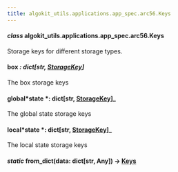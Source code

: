 ```yaml
---
title: algokit_utils.applications.app_spec.arc56.Keys
---
```


#### _class_ algokit_utils.applications.app_spec.arc56.Keys

Storage keys for different storage types.

#### box _: dict[str, [StorageKey](/reference/algokit-utils-py/api/StorageKey#algokit_utils.applications.app_spec.arc56.StorageKey)]_

The box storage keys

#### global*state *: dict[str, [StorageKey](/reference/algokit-utils-py/api/StorageKey#algokit_utils.applications.app_spec.arc56.StorageKey)]\_

The global state storage keys

#### local*state *: dict[str, [StorageKey](/reference/algokit-utils-py/api/StorageKey#algokit_utils.applications.app_spec.arc56.StorageKey)]\_

The local state storage keys

#### _static_ from_dict(data: dict[str, Any]) → [Keys](#algokit_utils.applications.app_spec.arc56.Keys)
